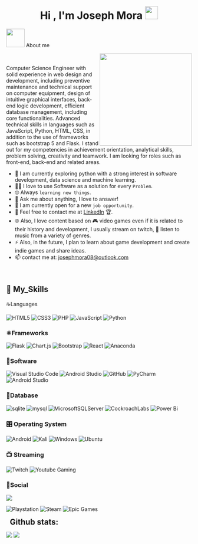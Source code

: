 <h1 align="center"><b>Hi , I'm Joseph Mora </b><img src="https://media.giphy.com/media/hvRJCLFzcasrR4ia7z/giphy.gif" width="35"></h1>

 <picture><img src = "https://github.com/7oSkaaa/7oSkaaa/blob/main/Images/about_me.gif?raw=true" width = 50px></picture> About me

<picture> <img align="right" src="https://github.com/7oSkaaa/7oSkaaa/blob/main/Images/Right_Side.gif?raw=true" width = 250px></picture>

<br>
<p text-align: justify >Computer Science Engineer with solid experience in web design and development, including preventive maintenance and technical support on computer equipment, design of intuitive graphical interfaces, back-end logic development, efficient database management, including core functionalities. Advanced technical skills in languages such as JavaScript, Python, HTML, CSS, in addition to the use of frameworks such as bootstrap 5 and Flask. I stand out for my competencies in achievement orientation, analytical skills, problem solving, creativity and teamwork. I am looking for roles such as front-end, back-end and related areas.</p>

- 🌱 I am currently exploring python with a strong interest in software development, data science and machine learning.
- :technologist: I love to use Software as a solution for every `Problem`.
- :nerd_face: Always `learning new things`.
- 💬 Ask me about anything, I love to answer!
- :thinking: I am currently open for a new `job opportunity`.
- 🤝 Feel free to contact me at [LinkedIn](https://www.linkedin.com/in/joseph-mora-quimis-312604260/) 🏆.
- 🌐 Also, I love content based on 🎮 video games even if it is related to their history and development, I usually stream on twitch, 🎵 listen to music from a variety of genres.
- ⚡ Also, in the future, I plan to learn about game development and create indie games and share ideas.
- 📫 contact me at: josephmora08@outlook.com
<br>

## 🚀 My_Skills

☕️Languages

![HTML5](https://img.shields.io/badge/HTML5%20-%23E34F26.svg?style=for-the-badge&logo=html5&logoColor=white)
![CSS3](https://img.shields.io/badge/CSS%20-%231572B6.svg?style=for-the-badge&logo=css3&logoColor=white)
![PHP](https://img.shields.io/badge/php-%23777BB4.svg?style=for-the-badge&logo=php&logoColor=white)
![JavaScript](https://img.shields.io/badge/JavaScript%20-%23F7DF1E.svg?style=for-the-badge&logo=javascript&logoColor=black)
![Python](https://img.shields.io/badge/python-3670A0?style=for-the-badge&logo=python&logoColor=ffdd54)

### ⚛️Frameworks
![Flask](https://img.shields.io/badge/flask-%23000.svg?style=for-the-badge&logo=flask&logoColor=white)
![Chart.js](https://img.shields.io/badge/chart.js-F5788D.svg?style=for-the-badge&logo=chart.js&logoColor=white)
![Bootstrap](https://img.shields.io/badge/Bootstrap-7952B3.svg?style=for-the-badge&logo=bootstrap&logoColor=white)
![React](https://img.shields.io/badge/react-%2320232a.svg?style=for-the-badge&logo=react&logoColor=%2361DAFB)
![Anaconda](https://img.shields.io/badge/Anaconda-%2344A833.svg?style=for-the-badge&logo=anaconda&logoColor=white)


### 📝Software

![Visual Studio Code](https://img.shields.io/badge/Visual%20Studio%20Code-0078d7.svg?style=for-the-badge&logo=visual-studio-code&logoColor=white)
![Android Studio](https://img.shields.io/badge/Android%20Studio-3DDC84.svg?style=for-the-badge&logo=androidstudio&logoColor=white)
![GitHub](https://img.shields.io/badge/github-%23121011.svg?style=for-the-badge&logo=github&logoColor=white)
![PyCharm](https://img.shields.io/badge/pycharm-143?style=for-the-badge&logo=pycharm&logoColor=black&color=black&labelColor=green)
![Android Studio](https://img.shields.io/badge/android%20studio-346ac1?style=for-the-badge&logo=android%20studio&logoColor=white)

### 🐬Database

![sqlite](https://img.shields.io/badge/sqlite-003B57.svg?style=for-the-badge&logo=sqlite&logoColor=white)
![mysql](https://img.shields.io/badge/mysql-4479A1.svg?style=for-the-badge&logo=mysql&logoColor=white)
![MicrosoftSQLServer](https://img.shields.io/badge/Microsoft%20SQL%20Server-CC2927?style=for-the-badge&logo=microsoft%20sql%20server&logoColor=white)
![CockroachLabs](https://img.shields.io/badge/Cockroach%20Labs-6933FF?style=for-the-badge&logo=Cockroach%20Labs&logoColor=white)
![Power Bi](https://img.shields.io/badge/power_bi-F2C811?style=for-the-badge&logo=powerbi&logoColor=black)

### 🎛️ Operating System
![Android](https://img.shields.io/badge/Android-3DDC84?style=for-the-badge&logo=android&logoColor=white)
![Kali](https://img.shields.io/badge/Kali-268BEE?style=for-the-badge&logo=kalilinux&logoColor=white)
![Windows](https://img.shields.io/badge/Windows-0078D6?style=for-the-badge&logo=windows&logoColor=white)
![Ubuntu](https://img.shields.io/badge/Ubuntu-E95420?style=for-the-badge&logo=ubuntu&logoColor=white)


### 📺 Streaming
![Twitch](https://img.shields.io/badge/Twitch-9347FF?style=for-the-badge&logo=twitch&logoColor=white)
![Youtube Gaming](https://img.shields.io/badge/Youtube%20Gaming-FF0000?style=for-the-badge&logo=Youtubegaming&logoColor=white)

### 💬Social
<a href = "https://www.linkedin.com/in/joseph-mora-quimis-312604260/" >
<img src="https://img.shields.io/badge/linkedin-%230077B5.svg?style=for-the-badge&logo=linkedin&logoColor=white">
</a>

![Playstation](https://img.shields.io/badge/Playstation-003791?style=for-the-badge&logo=playstation&logoColor=white) 
![Steam](https://img.shields.io/badge/steam-%23000000.svg?style=for-the-badge&logo=steam&logoColor=white)
![Epic Games](https://img.shields.io/badge/epicgames-%23313131.svg?style=for-the-badge&logo=epicgames&logoColor=white)


<h2  style="margin: 5px 10px;">Github stats:</h2> 

[![](https://github-readme-stats.vercel.app/api?username=Roxas-XIII&show_icons=true&theme=tokyonight&hide_border=true&locale=en)](https://github.com/Roxas-XIII)
[![](https://github-readme-streak-stats.herokuapp.com/?user=Roxas-XIII&theme=material-palenight)](https://github.com/Roxas-XIII)
</div>
